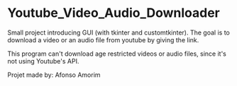 # Youtube_Video_Audio_Downloader
Small project introducing GUI (with tkinter and customtkinter). 
The goal is to download a video or an audio file from youtube by giving the link.

This program can't download age restricted videos or audio files, since it's not using Youtube's API.

Projet made by: Afonso Amorim